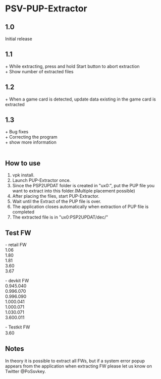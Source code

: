 # PSV-PUP-Extractor  
  
  
## 1.0  
Initial release<br>
  
## 1.1  
\+ While extracting, press and hold Start button to abort extraction<br>
\+ Show number of extracted files<br>

## 1.2  
\+ When a game card is detected, update data existing in the game card is extracted<br>


## 1.3
\+ Bug fixes<br>
\+ Correcting the program<br>
\+ show more information<br>
<br>

## How to use  
  
1. vpk install.  
2. Launch PUP-Extractor once.  
3. Since the PSP2UPDAT folder is created in "ux0:", put the PUP file you want to extract into this folder.(Multiple placement possible)  
4. After placing the files, start PUP-Extractor.  
5. Wait until the Extract of the PUP file is over.  
6. The application closes automatically when extraction of PUP file is completed  
7. The extracted file is in "ux0:PSP2UPDAT/dec/"  
  
  
## Test FW

\- retail FW<br/>
1.06<br/>
1.80<br/>
1.81<br/>
3.60<br/>
3.67<br/>

\- devkit FW  
0.945.040  
0.996.070  
0.996.090  
1.000.041  
1.000.071  
1.030.071  
3.600.011  

\- Testkit FW  
3.60  
　　
  
  
## Notes  
  
In theory it is possible to extract all FWs, but if a system error popup appears from the application when extracting FW please let us know on Twitter @PoSsvkey.
